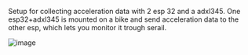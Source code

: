 Setup for collecting acceleration data with 2 esp 32 and a adxl345. One esp32+adxl345 is mounted on a bike and send acceleration data to the other esp, which lets you monitor it trough serail.


![image](https://github.com/user-attachments/assets/2e8ec30f-b1ed-4480-b4dd-95effdc3afd9)
